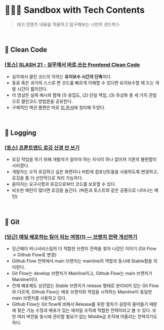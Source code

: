 # 🤾🏻‍♂️ Sandbox with Tech Contents

> 테크 컨텐츠 내용을 적용하고 탐구해보는 나만의 샌드박스

<br/>

## 🧼 Clean Code

### [[토스] SLASH 21 - 실무에서 바로 쓰는 Frontend Clean Code](https://www.youtube.com/watch?v=edWbHp_k_9Y&list=PL1DJtS1Hv1PiGXmgruP1_gM2TSvQiOsFL&index=55&t=690s)

- 실무에서 클린 코드의 의의는 **유지보수 시간의 단축**이다.
- 동료 혹은 과거의 스스로 짠 코드를 빠르게 이해할 수 있다면 유지보수할 때 드는 개발 시간이 짧아진다.
- 이 영상은 실제 예시와 함께 (1) 응집도, (2) 단일 책임, (3) 추상화 총 세 가지 관점으로 클린코드 방법론을 공유한다.
- 구체적인 액션 플랜은 따로 [이 문서](/doc/clean_code.md)에 정리해 두었다.

<br/>

## 🔏 Logging

### [[토스] 프론트엔드 로깅 신경 안 쓰기](https://toss.tech/article/engineering-note-5)

- 로깅 작업을 하기 위해 개발자가 알아야 하는 지식이 하나 없어져 기존의 불편함이 사라졌다.
- 개발자는 오직 로깅하고 싶은 화면이나 버튼에 컴포넌트들을 사용하도록 변경하고, 로깅을 좀 더 선언적으로 처리 가능하다.
- 쏟아지는 요구사항과 로깅으로부터 코드를 보호할 수 있다.
- 비슷한 패턴이 많다면 로깅을 숨긴다. (버튼과 토스트와 같은 공통으로 나타나는 패턴)

<br/>

## 🎋 Git

### [[당근] 매일 배포하는 팀이 되는 여정(1) — 브랜치 전략 개선하기](https://medium.com/daangn/%EB%A7%A4%EC%9D%BC-%EB%B0%B0%ED%8F%AC%ED%95%98%EB%8A%94-%ED%8C%80%EC%9D%B4-%EB%90%98%EB%8A%94-%EC%97%AC%EC%A0%95-1-%EB%B8%8C%EB%9E%9C%EC%B9%98-%EC%A0%84%EB%9E%B5-%EA%B0%9C%EC%84%A0%ED%95%98%EA%B8%B0-1a1df85b2cff)

- 당근페이 머니서비스팀의 더 적합한 브랜치 전략을 찾아 나갔던 이야기 (Git Flow → Github Flow로 변경)
- Github Flow 전략에서 main 브랜치는 mainline의 역할과 동시에 Stable함을 의미한다.
- Git Flow는 develop 브랜치가 Mainline이고, Github Flow는 main 브랜치가 Mainline이다.
- 언제 배포해도 상관없는 Stable 브랜치가 release 형태로 분리되어 있는 Git Flow와 다르게, Github Flow는 배포 브랜치와 작업을 시작하는 Mainline이 동일한 main 브랜치를 사용하고 있다.
- Github Flow는 Git flow에 비해서 Release를 위한 절차가 굉장히 줄어들기 때문에 잦은 기능 수정과 배포가 있는 애자일 조직에 적합한 전략이라고 볼 수 있다. 또한 여러 버전을 동시에 관리할 필요가 없는 Middle급 조직에 어울리는 전략이기도 하다.
